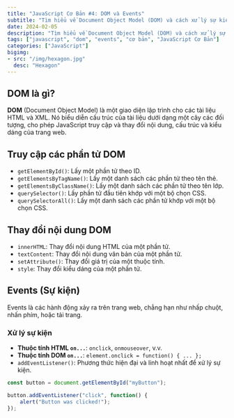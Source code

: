 ```yaml
---
title: "JavaScript Cơ Bản #4: DOM và Events"
subtitle: "Tìm hiểu về Document Object Model (DOM) và cách xử lý sự kiện trong JavaScript"
date: 2024-02-05
description: "Tìm hiểu về Document Object Model (DOM) và cách xử lý sự kiện trong JavaScript"
tags: ["javascript", "dom", "events", "cơ bản", "JavaScript Cơ Bản"]
categories: ["JavaScript"]
bigimg:
- src: "/img/hexagon.jpg"
  desc: "Hexagon"
---
```


## DOM là gì?

**DOM** (Document Object Model) là một giao diện lập trình cho các tài liệu HTML và XML. Nó biểu diễn cấu trúc của tài liệu dưới dạng một cây các đối tượng, cho phép JavaScript truy cập và thay đổi nội dung, cấu trúc và kiểu dáng của trang web.

## Truy cập các phần tử DOM

- `getElementById()`: Lấy một phần tử theo ID.
- `getElementsByTagName()`: Lấy một danh sách các phần tử theo tên thẻ.
- `getElementsByClassName()`: Lấy một danh sách các phần tử theo tên lớp.
- `querySelector()`: Lấy phần tử đầu tiên khớp với một bộ chọn CSS.
- `querySelectorAll()`: Lấy một danh sách các phần tử khớp với một bộ chọn CSS.

## Thay đổi nội dung DOM

- `innerHTML`: Thay đổi nội dung HTML của một phần tử.
- `textContent`: Thay đổi nội dung văn bản của một phần tử.
- `setAttribute()`: Thay đổi giá trị của một thuộc tính.
- `style`: Thay đổi kiểu dáng của một phần tử.

## Events (Sự kiện)

Events là các hành động xảy ra trên trang web, chẳng hạn như nhấp chuột, nhấn phím, hoặc tải trang.

### Xử lý sự kiện

- **Thuộc tính HTML `on...`**: `onclick`, `onmouseover`, v.v.
- **Thuộc tính DOM `on...`**: `element.onclick = function() { ... };`
- `addEventListener()`: Phương thức hiện đại và linh hoạt nhất để xử lý sự kiện.

```javascript
const button = document.getElementById("myButton");

button.addEventListener("click", function() {
    alert("Button was clicked!");
});
```
